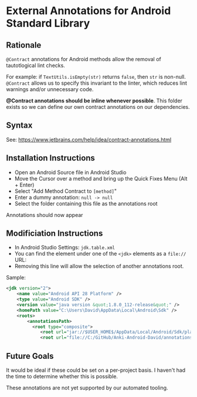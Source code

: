 # External Annotations for Android Standard Library

## Rationale

`@Contract` annotations for Android methods allow the removal of tautotlogical lint checks. 

For example: if `TextUtils.isEmpty(str)` returns `false`, then `str` is non-null. `@Contract` allows us to specify this invariant to the linter, which reduces lint warnings and/or unnecessary code.

**@Contract annotations should be inline whenever possible**. This folder exists so we can define our own contract annotations on our dependencies.

## Syntax

See: https://www.jetbrains.com/help/idea/contract-annotations.html

## Installation Instructions

* Open an Android Source file in Android Studio
* Move the Cursor over a method and bring up the Quick Fixes Menu (Alt + Enter)
* Select "Add Method Contract to `[method]`"
* Enter a dummy annotation: `null -> null`
* Select the folder containing this file as the annotations root

Annotations should now appear

## Modificiation Instructions

* In Android Studio Settings: `jdk.table.xml`
* You can find the element under one of the `<jdk>` elements as a `file://` URL: 
* Removing this line will allow the selection of another annotations root.

Sample:
```xml
<jdk version="2">
    <name value="Android API 28 Platform" />
    <type value="Android SDK" />
    <version value="java version &quot;1.8.0_112-release&quot;" />
    <homePath value="C:\Users\David\AppData\Local\Android\Sdk" />
    <roots>
        <annotationsPath>
          <root type="composite">
             <root url="jar://$USER_HOME$/AppData/Local/Android/Sdk/platforms/android-28/data/annotations.zip!/" type="simple"/>
             <root url="file://C:/GitHub/Anki-Android-David/annotations" type="simple"/>
```
## Future Goals

It would be ideal if these could be set on a per-project basis. I haven't had the time to determine whether this is possible.

These annotations are not yet supported by our automated tooling.